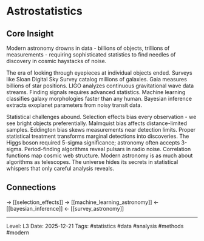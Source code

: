 # Astrostatistics

## Core Insight
Modern astronomy drowns in data - billions of objects, trillions of measurements - requiring sophisticated statistics to find needles of discovery in cosmic haystacks of noise.

The era of looking through eyepieces at individual objects ended. Surveys like Sloan Digital Sky Survey catalog millions of galaxies. Gaia measures billions of star positions. LIGO analyzes continuous gravitational wave data streams. Finding signals requires advanced statistics. Machine learning classifies galaxy morphologies faster than any human. Bayesian inference extracts exoplanet parameters from noisy transit data.

Statistical challenges abound. Selection effects bias every observation - we see bright objects preferentially. Malmquist bias affects distance-limited samples. Eddington bias skews measurements near detection limits. Proper statistical treatment transforms marginal detections into discoveries. The Higgs boson required 5-sigma significance; astronomy often accepts 3-sigma. Period-finding algorithms reveal pulsars in radio noise. Correlation functions map cosmic web structure. Modern astronomy is as much about algorithms as telescopes. The universe hides its secrets in statistical whispers that only careful analysis reveals.

## Connections
→ [[selection_effects]]
→ [[machine_learning_astronomy]]
← [[bayesian_inference]]
← [[survey_astronomy]]

---
Level: L3
Date: 2025-12-21
Tags: #statistics #data #analysis #methods #modern